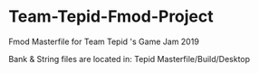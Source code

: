 # Team-Tepid-Fmod-Project
Fmod Masterfile for Team Tepid 's Game Jam 2019


Bank & String files are located in: Tepid Masterfile/Build/Desktop
